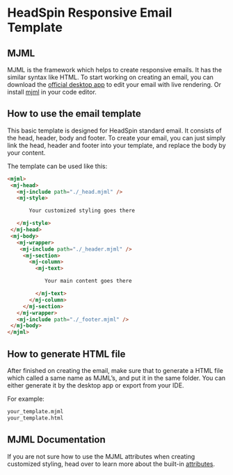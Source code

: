 # HeadSpin Responsive Email Template

## MJML
MJML is the framework which helps to create responsive emails. It has the similar syntax like HTML. To start working on creating an email, you can download the [official desktop app](https://mjmlio.github.io/mjml-app/) to edit your email with live rendering. Or install [mjml](https://marketplace.visualstudio.com/items?itemName=attilabuti.vscode-mjml) in your code editor.

## How to use the email template

This basic template is designed for HeadSpin standard email. It consists of the head, header, body and footer. To create your email, you can just simply link the head, header and footer into your template, and replace the body by your content.

The template can be used like this:

```html
<mjml>
 <mj-head>
   <mj-include path="./_head.mjml" />
   <mj-style>

       Your customized styling goes there

   </mj-style>
 </mj-head>
 <mj-body>
   <mj-wrapper>
    <mj-include path="./_header.mjml" />
     <mj-section>
       <mj-column>
         <mj-text>

          	Your main content goes there

         </mj-text>
       </mj-column>
     </mj-section>
   </mj-wrapper>
   <mj-include path="./_footer.mjml" />
 </mj-body>
</mjml>
```

## How to generate HTML file

After finished on creating the email, make sure that to generate a HTML file which called a same name as MJML’s, and put it in the same folder. You can either generate it by the desktop app or export from your IDE.

For example:
```html
your_template.mjml
your_template.html
```

## MJML Documentation

If you are not sure how to use the MJML attributes when creating customized styling, head over to learn more about the built-in [attributes](https://mjml.io/documentation/).





